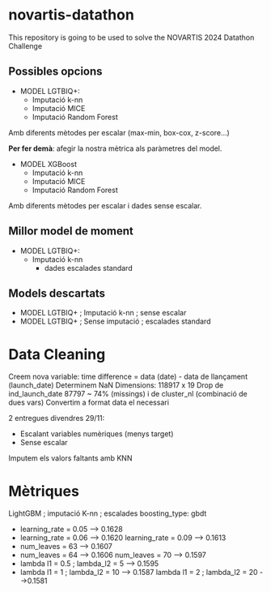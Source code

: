 # novartis-datathon
This repository is going to be used to solve the NOVARTIS 2024 Datathon Challenge

## Possibles opcions
- MODEL LGTBIQ+:
  - Imputació k-nn
  - Imputació MICE
  - Imputació Random Forest

Amb diferents mètodes per escalar (max-min, box-cox, z-score...)

**Per fer demà**: afegir la nostra mètrica als paràmetres del model.

- MODEL XGBoost
  - Imputació k-nn
  - Imputació MICE
  - Imputació Random Forest

Amb diferents mètodes per escalar i dades sense escalar.

## Millor model de moment
- MODEL LGTBIQ+:
  - Imputació k-nn
    - dades escalades standard
   
## Models descartats
- MODEL LGTBIQ+ ; Imputació k-nn ; sense escalar
- MODEL LGTBIQ+ ; Sense imputació ; escalades standard



# Data Cleaning

Creem nova variable: time difference = data (date) - data de llançament (launch_date)
Determinem NaN
Dimensions: 118917 x 19 
Drop de ind_launch_date 87797 ~ 74% (missings) i de cluster_nl (combinació de dues vars)
Convertim a format data el necessari

2 entregues divendres 29/11: 
- Escalant variables numèriques (menys target)
- Sense escalar

Imputem els valors faltants amb KNN


# Mètriques

LightGBM ; imputació K-nn ; escalades
boosting_type: gbdt
- learning_rate = 0.05 --> 0.1628
- learning_rate = 0.06 --> 0.1620
learning_rate = 0.09 --> 0.1613
- num_leaves = 63 --> 0.1607
- num_leaves = 64 --> 0.1606
num_leaves = 70 --> 0.1597
- lambda l1 = 0.5 ; lambda_l2 = 5 --> 0.1595
- lambda l1 = 1 ; lambda_l2 = 10 --> 0.1587 
lambda l1 = 2 ; lambda_l2 = 20 -->0.1581






